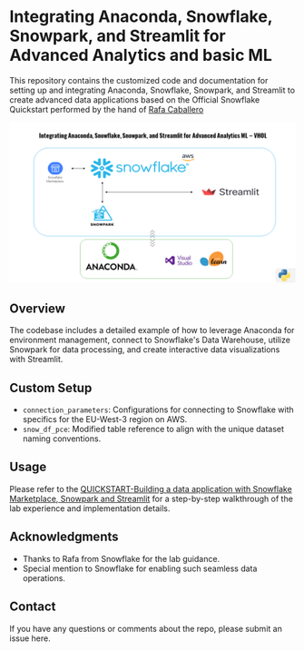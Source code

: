 # Integrating Anaconda, Snowflake, Snowpark, and Streamlit for Advanced Analytics and basic ML

This repository contains the customized code and documentation for setting up and integrating Anaconda, Snowflake, Snowpark, and Streamlit to create advanced data applications based on the Official Snowflake Quickstart performed by the hand of [Rafa Caballero](https://www.linkedin.com/in/ACoAABK28s4B8jxVi6edODzQinn3lf42S9tUuHk?lipi=urn%3Ali%3Apage%3Ad_flagship3_detail_base%3Be%2BHr71yPRYSU7sUUm8IRCQ%3D%3D)

![Project_architecture.png](Assets/Project_architecture.png)

## Overview

The codebase includes a detailed example of how to leverage Anaconda for environment management, connect to Snowflake's Data Warehouse, utilize Snowpark for data processing, and create interactive data visualizations with Streamlit.

## Custom Setup

- `connection_parameters`: Configurations for connecting to Snowflake with specifics for the EU-West-3 region on AWS.
- `snow_df_pce`: Modified table reference to align with the unique dataset naming conventions.

## Usage

Please refer to the [QUICKSTART-Building a data application with Snowflake Marketplace, Snowpark and Streamlit](https://quickstarts.snowflake.com/guide/data_apps_summit_lab/#0) for a step-by-step walkthrough of the lab experience and implementation details.


## Acknowledgments

- Thanks to Rafa from Snowflake for the lab guidance.
- Special mention to Snowflake for enabling such seamless data operations.

## Contact

If you have any questions or comments about the repo, please submit an issue here.
